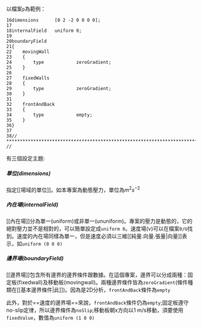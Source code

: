 以檔案`p`為範例：
```
16dimensions      [0 2 -2 0 0 0 0];  
17  
18internalField   uniform 0;  
19  
20boundaryField  
21{  
22    movingWall  
23    {  
24        type            zeroGradient;  
25    }  
26  
27    fixedWalls  
28    {  
29        type            zeroGradient;  
30    }  
31  
32    frontAndBack  
33    {  
34        type            empty;  
35    }  
36}  
37  
38// ************************************************************************* //
```
有三個設定主題:
##### 單位(dimensions)
指定[[場域的單位]]。如本專案為動態壓力，單位為$m^2s^{-2}$
##### 內在場(internalField)
[[內在場]]分為單一(uniform)或非單一(ununiform)。專案的壓力是動態的，它的絕對壓力並不是相對的，可以簡單設定成`uniform 0`。速度場(v)可以在檔案`0/U`找到。速度的內在場同樣為單一，但是速度必須以三維[[純量.向量.張量|向量]]表示，如`uniform (0 0 0)`
##### 邊界場(boundaryField)
[[邊界場]]包含所有邊界的邊界條件跟數據。在這個專案，邊界可以分成兩種：固定板(fixedwall)及移動板(movingwall)。兩種邊界條件皆為`zeroGradient`(條件種類在[[基本邊界條件|此]])。因為是2D分析，`frontAndBack`條件為`empty`

此外，對於==速度的邊界場==來說，`frontAndBack`條件仍為`empty`;固定板遵守no-slip定律，所以邊界條件為`noSlip`;移動板朝x方向以1 m/s移動，須要使用`fixedValue`，數值為`uniform (1 0 0)`
